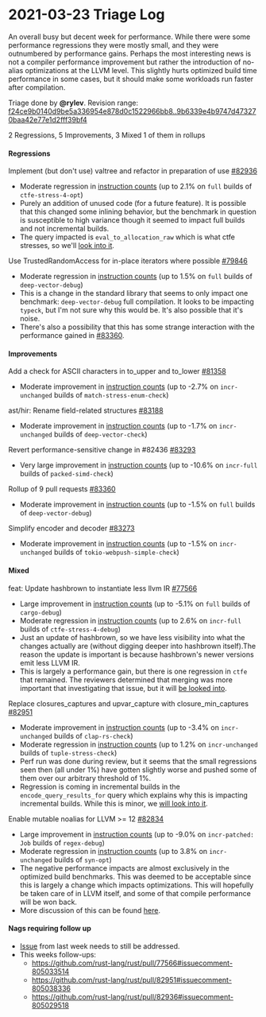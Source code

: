 # 2021-03-23 Triage Log

An overall busy but decent week for performance. While there were some performance regressions they were mostly small, and they were outnumbered by performance gains. Perhaps the most interesting news is not a compiler performance improvement but rather the introduction of no-alias optimizations at the LLVM level. This slightly hurts optimized build time performance in some cases, but it should make some workloads run faster after compilation.

Triage done by **@rylev**.
Revision range: [f24ce9b0140d9be5a336954e878d0c1522966bb8..9b6339e4b9747d473270baa42e77e1d2fff39bf4](https://perf.rust-lang.org/?start=f24ce9b0140d9be5a336954e878d0c1522966bb8&end=9b6339e4b9747d473270baa42e77e1d2fff39bf4&absolute=false&stat=instructions%3Au)

2 Regressions, 5 Improvements, 3 Mixed
1 of them in rollups

#### Regressions

Implement (but don't use) valtree and refactor in preparation of use [#82936](https://github.com/rust-lang/rust/issues/82936)
- Moderate regression in [instruction counts](https://perf.rust-lang.org/compare.html?start=f5d8117c338a788bd24abec733fd143dfceb25a0&end=e655fb62216b6ba64a094b30f116d7988d19322d&stat=instructions:u) (up to 2.1% on `full` builds of `ctfe-stress-4-opt`)
- Purely an addition of unused code (for a future feature). It is possible that this changed some inlining behavior, but the benchmark in question is susceptible to high variance though it seemed to impact full builds and not incremental builds.
- The query impacted is `eval_to_allocation_raw` which is what ctfe stresses, so we'll [look into it](https://github.com/rust-lang/rust/pull/82936#issuecomment-805029518).

Use TrustedRandomAccess for in-place iterators where possible [#79846](https://github.com/rust-lang/rust/issues/79846)
- Moderate regression in [instruction counts](https://perf.rust-lang.org/compare.html?start=97663b6690689379aa0493deb494dfe14627c46b&end=35385770ae1ea86a911cc44ac43f856831e44b26&stat=instructions:u) (up to 1.5% on `full` builds of `deep-vector-debug`)
- This is a change in the standard library that seems to only impact one benchmark: `deep-vector-debug` full compilation. It looks to be impacting `typeck`, but I'm not sure why this would be. It's also possible that it's noise.
- There's also a possibility that this has some strange interaction with the performance gained in [#83360](https://github.com/rust-lang/rust/issues/83360).

#### Improvements

Add a check for ASCII characters in to_upper and to_lower [#81358](https://github.com/rust-lang/rust/issues/81358)
- Moderate improvement in [instruction counts](https://perf.rust-lang.org/compare.html?start=2c7490379d7e8854192c176039cfabf6acefe7ef&end=0ce0fedb67fa66d50aa819ef8b12f1d89eb22d7d&stat=instructions:u) (up to -2.7% on `incr-unchanged` builds of `match-stress-enum-check`)

ast/hir: Rename field-related structures [#83188](https://github.com/rust-lang/rust/issues/83188)
- Moderate improvement in [instruction counts](https://perf.rust-lang.org/compare.html?start=04ae50179a802d1d18bb780baa85f55864f56616&end=b4adc21c4fa245994b4936df5b4f7d94ca633c5d&stat=instructions:u) (up to -1.7% on `incr-unchanged` builds of `deep-vector-check`)

Revert performance-sensitive change in #82436 [#83293](https://github.com/rust-lang/rust/issues/83293)
- Very large improvement in [instruction counts](https://perf.rust-lang.org/compare.html?start=6bfbf0c33a86707cedd02ca985285191282a80b3&end=cd82e451a88ac8b15894af498cdc49e1fe8caa21&stat=instructions:u) (up to -10.6% on `incr-full` builds of `packed-simd-check`)

Rollup of 9 pull requests [#83360](https://github.com/rust-lang/rust/issues/83360)
- Moderate improvement in [instruction counts](https://perf.rust-lang.org/compare.html?start=35385770ae1ea86a911cc44ac43f856831e44b26&end=142c831861ba5a995fd9de99198e7f6074b6b400&stat=instructions:u) (up to -1.5% on `full` builds of `deep-vector-debug`)

Simplify encoder and decoder [#83273](https://github.com/rust-lang/rust/issues/83273)
- Moderate improvement in [instruction counts](https://perf.rust-lang.org/compare.html?start=7f82ddb8750aef7c48173b84ec5a3d713edce263&end=d04c3aa8656f6588c87bafafb34d51239dab98bb&stat=instructions:u) (up to -1.5% on `incr-unchanged` builds of `tokio-webpush-simple-check`)


#### Mixed

feat: Update hashbrown to instantiate less llvm IR [#77566](https://github.com/rust-lang/rust/issues/77566)
- Large improvement in [instruction counts](https://perf.rust-lang.org/compare.html?start=895a8e71b1a9fc42631f81b071bc855f7fb3e9a4&end=0464f638af99a7c0876e9b8f96db5bbf917e3fe2&stat=instructions:u) (up to -5.1% on `full` builds of `cargo-debug`)
- Moderate regression in [instruction counts](https://perf.rust-lang.org/compare.html?start=895a8e71b1a9fc42631f81b071bc855f7fb3e9a4&end=0464f638af99a7c0876e9b8f96db5bbf917e3fe2&stat=instructions:u) (up to 2.6% on `incr-full` builds of `ctfe-stress-4-debug`)
- Just an update of hashbrown, so we have less visibility into what the changes actually are (without digging deeper into hashbrown itself).The reason the update is important is because hashbrown's newer versions emit less LLVM IR.
- This is largely a performance gain, but there is one regression in `ctfe` that remained. The reviewers determined that merging was more important that investigating that issue, but it will [be looked into](https://github.com/rust-lang/rust/pull/77566#issuecomment-805033514).

Replace closures_captures and upvar_capture with closure_min_captures [#82951](https://github.com/rust-lang/rust/issues/82951)
- Moderate improvement in [instruction counts](https://perf.rust-lang.org/compare.html?start=9f4bc3ead43a57783d8abea2fa6931a6736f3490&end=cebc8fef5f4391a9ed8e4c1dc566a6c5824e2901&stat=instructions:u) (up to -3.4% on `incr-unchanged` builds of `clap-rs-check`)
- Moderate regression in [instruction counts](https://perf.rust-lang.org/compare.html?start=9f4bc3ead43a57783d8abea2fa6931a6736f3490&end=cebc8fef5f4391a9ed8e4c1dc566a6c5824e2901&stat=instructions:u) (up to 1.2% on `incr-unchanged` builds of `tuple-stress-check`)
- Perf run was done during review, but it seems that the small regressions seen then (all under 1%) have gotten slightly worse and pushed some of them over our arbitrary threshold of 1%.
- Regression is coming in incremental builds in the `encode_query_results_for` query which explains why this is impacting incremental builds. While this is minor, we [will look into it](https://github.com/rust-lang/rust/pull/82951#issuecomment-805038336).

Enable mutable noalias for LLVM >= 12 [#82834](https://github.com/rust-lang/rust/issues/82834)
- Large improvement in [instruction counts](https://perf.rust-lang.org/compare.html?start=f82664191d0e8764b7435b9d72eb0e366b8b1464&end=97663b6690689379aa0493deb494dfe14627c46b&stat=instructions:u) (up to -9.0% on `incr-patched: Job` builds of `regex-debug`)
- Moderate regression in [instruction counts](https://perf.rust-lang.org/compare.html?start=f82664191d0e8764b7435b9d72eb0e366b8b1464&end=97663b6690689379aa0493deb494dfe14627c46b&stat=instructions:u) (up to 3.8% on `incr-unchanged` builds of `syn-opt`)
- The negative performance impacts are almost exclusively in the optimized build benchmarks. This was deemed to be acceptable since this is largely a change which impacts optimizations. This will hopefully be taken care of in LLVM itself, and some of that compile performance will be won back.
- More discussion of this can be found [here](https://github.com/rust-lang/rust/pull/82834#issuecomment-803381467).

#### Nags requiring follow up

- [Issue](https://github.com/rust-lang/rust/pull/82964#issuecomment-800663588) from last week needs to still be addressed.
- This weeks follow-ups:
    - https://github.com/rust-lang/rust/pull/77566#issuecomment-805033514
    - https://github.com/rust-lang/rust/pull/82951#issuecomment-805038336
    - https://github.com/rust-lang/rust/pull/82936#issuecomment-805029518
